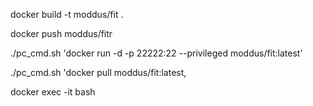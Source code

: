 docker build -t moddus/fit .

docker push moddus/fitr

./pc_cmd.sh 'docker run -d -p 22222:22 --privileged moddus/fit:latest'

./pc_cmd.sh 'docker pull moddus/fit:latest‚

docker exec -it <container-id>  bash

